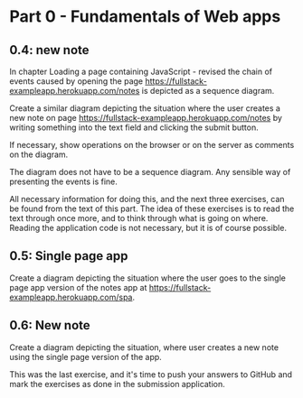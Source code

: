 # Part 0 - Fundamentals of Web apps

## 0.4: new note

In chapter Loading a page containing JavaScript - revised the chain of events caused by opening the page https://fullstack-exampleapp.herokuapp.com/notes is depicted as a sequence diagram.

Create a similar diagram depicting the situation where the user creates a new note on page https://fullstack-exampleapp.herokuapp.com/notes by writing something into the text field and clicking the submit button.

If necessary, show operations on the browser or on the server as comments on the diagram.

The diagram does not have to be a sequence diagram. Any sensible way of presenting the events is fine.

All necessary information for doing this, and the next three exercises, can be found from the text of this part. The idea of these exercises is to read the text through once more, and to think through what is going on where. Reading the application code is not necessary, but it is of course possible.

## 0.5: Single page app

Create a diagram depicting the situation where the user goes to the single page app version of the notes app at https://fullstack-exampleapp.herokuapp.com/spa.

## 0.6: New note

Create a diagram depicting the situation, where user creates a new note using the single page version of the app.

This was the last exercise, and it's time to push your answers to GitHub and mark the exercises as done in the submission application.
